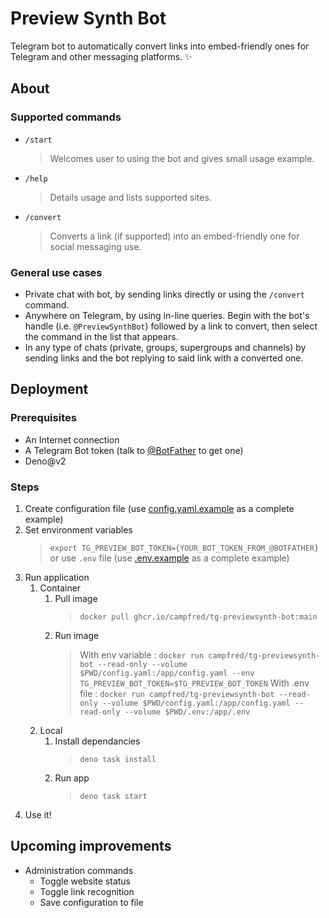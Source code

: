 # Preview Synth Bot

Telegram bot to automatically convert links into embed-friendly ones for Telegram and other messaging platforms. ✨

## About

### Supported commands

- `/start`
  > Welcomes user to using the bot and gives small usage example.
- `/help`
  > Details usage and lists supported sites.
- `/convert`
  > Converts a link (if supported) into an embed-friendly one for social messaging use.

### General use cases

- Private chat with bot, by sending links directly or using the `/convert` command.
- Anywhere on Telegram, by using in-line queries. Begin with the bot's handle (i.e. `@PreviewSynthBot`) followed by a link to convert, then select the command in the list that appears.
- In any type of chats (private, groups, supergroups and channels) by sending links and the bot replying to said link with a converted one.

## Deployment

### Prerequisites

- An Internet connection
- A Telegram Bot token (talk to [@BotFather](https://BotFather.t.me) to get one)
- Deno@v2

### Steps

1. Create configuration file (use [config.yaml.example](config.yaml.example) as a complete example)
2. Set environment variables
   > `export TG_PREVIEW_BOT_TOKEN={YOUR_BOT_TOKEN_FROM_@BOTFATHER}` or use `.env` file (use [.env.example](.env.example) as a complete example)
3. Run application
   1. Container
      1. Pull image
         > `docker pull ghcr.io/campfred/tg-previewsynth-bot:main`
      2. Run image
         > With env variable : `docker run campfred/tg-previewsynth-bot --read-only --volume $PWD/config.yaml:/app/config.yaml --env TG_PREVIEW_BOT_TOKEN=$TG_PREVIEW_BOT_TOKEN`
         > With .env file : `docker run campfred/tg-previewsynth-bot --read-only --volume $PWD/config.yaml:/app/config.yaml --read-only --volume $PWD/.env:/app/.env`
   2. Local
      1. Install dependancies
         > `deno task install`
      2. Run app
         > `deno task start`
4. Use it!

## Upcoming improvements

- Administration commands
  - Toggle website status
  - Toggle link recognition
  - Save configuration to file
